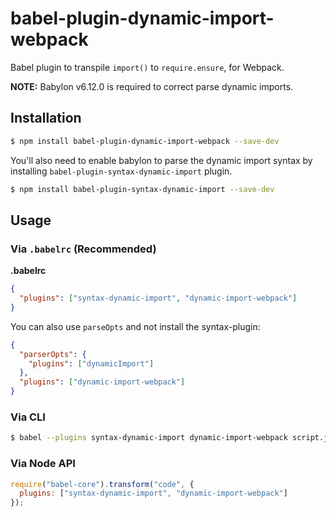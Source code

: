 # babel-plugin-dynamic-import-webpack

Babel plugin to transpile `import()` to `require.ensure`, for Webpack.

**NOTE:** Babylon v6.12.0 is required to correct parse dynamic imports.

## Installation

```sh
$ npm install babel-plugin-dynamic-import-webpack --save-dev
```

You'll also need to enable babylon to parse the dynamic import syntax by installing `babel-plugin-syntax-dynamic-import` plugin.

```sh
$ npm install babel-plugin-syntax-dynamic-import --save-dev
```

## Usage

### Via `.babelrc` (Recommended)

**.babelrc**

```json
{
  "plugins": ["syntax-dynamic-import", "dynamic-import-webpack"]
}
```

You can also use `parseOpts` and not install the syntax-plugin:

```json
{
  "parserOpts": {
    "plugins": ["dynamicImport"]
  },
  "plugins": ["dynamic-import-webpack"]
}
```

### Via CLI

```sh
$ babel --plugins syntax-dynamic-import dynamic-import-webpack script.js
```

### Via Node API

```javascript
require("babel-core").transform("code", {
  plugins: ["syntax-dynamic-import", "dynamic-import-webpack"]
});
```
